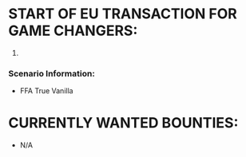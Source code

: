 # START OF EU TRANSACTION FOR GAME CHANGERS:

1)

### Scenario Information:
- FFA True Vanilla


# CURRENTLY WANTED BOUNTIES:
- N/A
